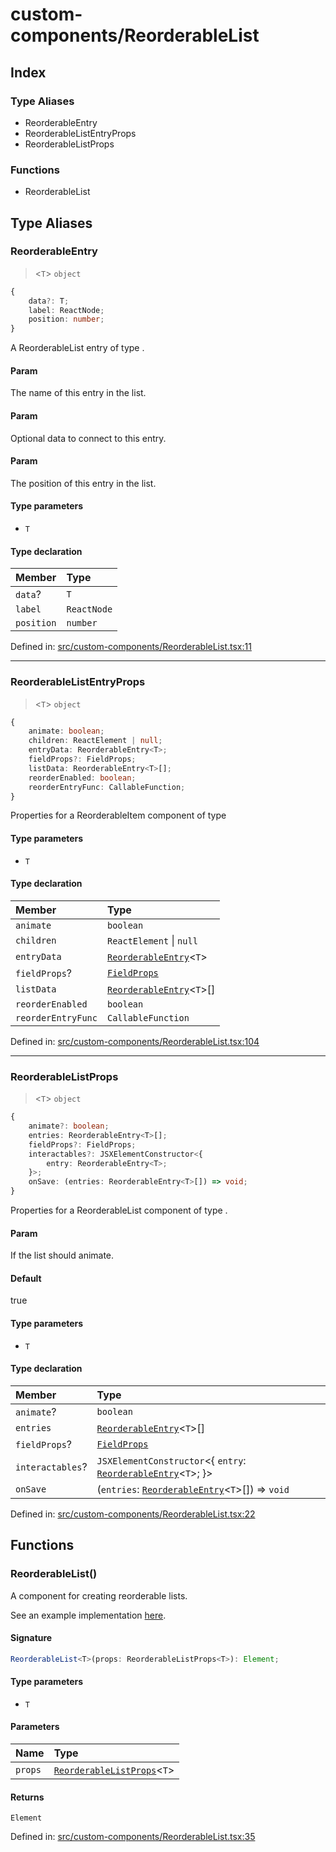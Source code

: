 # custom-components/ReorderableList

## Index

### Type Aliases

- ReorderableEntry
- ReorderableListEntryProps
- ReorderableListProps

### Functions

- ReorderableList

## Type Aliases

### ReorderableEntry

> \<`T`\> `object`

```ts
{
    data?: T;
    label: ReactNode;
    position: number;
}
```

A ReorderableList entry of type <T>.

#### Param

The name of this entry in the list.

#### Param

Optional data to connect to this entry.

#### Param

The position of this entry in the list.

#### Type parameters

- `T`

#### Type declaration

| Member | Type |
| :------ | :------ |
| `data`? | `T` |
| `label` | `ReactNode` |
| `position` | `number` |

Defined in:  [src/custom-components/ReorderableList.tsx:11](https://github.com/SteamDeckHomebrew/decky-frontend-lib/blob/-/src/custom-components/ReorderableList.tsx#L11)

---

### ReorderableListEntryProps

> \<`T`\> `object`

```ts
{
    animate: boolean;
    children: ReactElement | null;
    entryData: ReorderableEntry<T>;
    fieldProps?: FieldProps;
    listData: ReorderableEntry<T>[];
    reorderEnabled: boolean;
    reorderEntryFunc: CallableFunction;
}
```

Properties for a ReorderableItem component of type <T>

#### Type parameters

- `T`

#### Type declaration

| Member | Type |
| :------ | :------ |
| `animate` | `boolean` |
| `children` | `ReactElement` \| `null` |
| `entryData` | [`ReorderableEntry`](ReorderableList#reorderableentry)\<`T`\> |
| `fieldProps`? | [`FieldProps`](Field#fieldprops) |
| `listData` | [`ReorderableEntry`](ReorderableList#reorderableentry)\<`T`\>[] |
| `reorderEnabled` | `boolean` |
| `reorderEntryFunc` | `CallableFunction` |

Defined in:  [src/custom-components/ReorderableList.tsx:104](https://github.com/SteamDeckHomebrew/decky-frontend-lib/blob/-/src/custom-components/ReorderableList.tsx#L104)

---

### ReorderableListProps

> \<`T`\> `object`

```ts
{
    animate?: boolean;
    entries: ReorderableEntry<T>[];
    fieldProps?: FieldProps;
    interactables?: JSXElementConstructor<{
        entry: ReorderableEntry<T>;
    }>;
    onSave: (entries: ReorderableEntry<T>[]) => void;
}
```

Properties for a ReorderableList component of type <T>.

#### Param

If the list should animate.

#### Default

true

#### Type parameters

- `T`

#### Type declaration

| Member | Type |
| :------ | :------ |
| `animate`? | `boolean` |
| `entries` | [`ReorderableEntry`](ReorderableList#reorderableentry)\<`T`\>[] |
| `fieldProps`? | [`FieldProps`](Field#fieldprops) |
| `interactables`? | `JSXElementConstructor`\<{     `entry`: [`ReorderableEntry`](ReorderableList#reorderableentry)\<`T`\>; }\> |
| `onSave` | (`entries`: [`ReorderableEntry`](ReorderableList#reorderableentry)\<`T`\>[]) => `void` |

Defined in:  [src/custom-components/ReorderableList.tsx:22](https://github.com/SteamDeckHomebrew/decky-frontend-lib/blob/-/src/custom-components/ReorderableList.tsx#L22)

## Functions

### ReorderableList()

A component for creating reorderable lists.

See an example implementation [here](https://github.com/Tormak9970/Component-Testing-Plugin/blob/main/src/testing-window/ReorderableListTest.tsx).

#### Signature

```ts
ReorderableList<T>(props: ReorderableListProps<T>): Element;
```

#### Type parameters

- `T`

#### Parameters

| Name | Type |
| :------ | :------ |
| `props` | [`ReorderableListProps`](ReorderableList#reorderablelistprops)\<`T`\> |

#### Returns

`Element`

Defined in:  [src/custom-components/ReorderableList.tsx:35](https://github.com/SteamDeckHomebrew/decky-frontend-lib/blob/-/src/custom-components/ReorderableList.tsx#L35)
